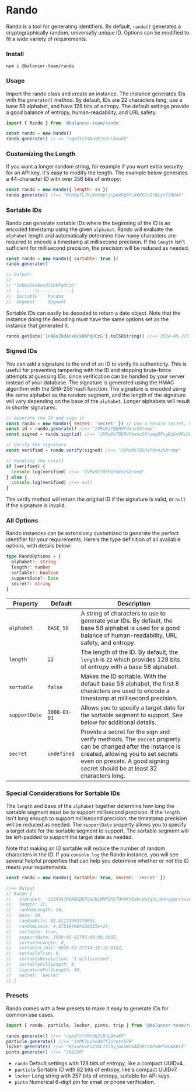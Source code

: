 # Rando

Rando is a tool for generating identifiers. By default, `rando()` generates a cryptographically random, universally unique ID. Options can be modified to fit a wide variety of requirements.

### Install

```
npm i @balancer-team/rando
```

### Usage

Import the rando class and create an instance. The instance generates IDs with the `generate()` method. By default, IDs are 22 characters long, use a base 58 alphabet, and have 128 bits of entropy. The default settings provide a good balance of entropy, human-readability, and URL safety.

```js
import { Rando } from '@balancer-team/rando'

const rando = new Rando()
rando.generate() // => "ogm3Yzf4NnSKJsDnL8ma8X"
```

### Customizing the Length

If you want a longer random string, for example if you want extra security for an API key, it's easy to modify the length. The example below generates a 44-character ID with over 256 bits of entropy:

```js
const rando = new Rando({ length: 44 })
rando.generate() //=> "NfHRpTLJkjXcKmprjcpQ4UgRfL4KKEGoSrBLytf5RD44"
```

### Sortable IDs

Rando can generate sortable IDs where the beginning of the ID is an encoded timestamp using the given `alphabet`. Rando will evaluate the `alphabet` length and automatically determine how many characters are required to encode a timestamp at millisecond precision. If the `length` isn't sufficient for millisecond precision, the precision will be reduced as needed.

```js
const rando = new Rando({ sortable: true })
rando.generate()

// Output:
//
// "1nN6oZkdAnxQck8bPqUCzG"
//  |------||------------|
//  Sortable    Random
//  Segment     Segment
```

Sortable IDs can easily be decoded to return a date object. Note that the instance doing the decoding must have the same options set as the instance that generated it.

```js
rando.getDate('1nN6oZkdAnxQck8bPqUCzG').toISOString() //=> 2024-09-21T17:38:44.418Z
```

### Signed IDs

You can add a signature to the end of an ID to verify its authenticity. This is useful for preventing tampering with the ID and stopping brute-force attempts at guessing IDs, since verification can be handled by your server instead of your database. The signature is generated using the HMAC algorithm with the SHA-256 hash function. The signature is encoded using the same alphabet as the random segment, and the length of the signature will vary depending on the base of the `alphabet`. Longer alphabets will result in shorter signatures.

```js
// Generate the ID and sign it
const rando = new Rando({ secret: 'secret' }) // Use a secure secret, of course
const id = rando.generate() //=> "2VRw9zT8EHVFdxnzSXremp"
const signed = rando.sign(id) //=> "2VRw9zT8EHVFdxnzSXrempDPvgBzGv9RiGbLnUnQ8X2qPGbuYUzH1exnSnfKFVWrXM"

// Verify the signature
const verified = rando.verify(signed) //=> "2VRw9zT8EHVFdxnzSXremp"

// Handling the result
if (verified) {
  console.log(verified) //=> "2VRw9zT8EHVFdxnzSXremp"
} else {
  console.log(verified) //=> null
}
```

The verify method will return the original ID if the signature is valid, or `null` if the signature is invalid.

### All Options

Rando instances can be extensively customized to generate the perfect identifier for your requirements. Here's the type definition of all available options, with details below:

```ts
type RandoOptions = {
  alphabet?: string
  length?: number
  sortable?: boolean
  supportDate?: Date
  secret?: string
}
```

| Property      | Default      | Description                                                                                                                                                                                                                     |
| ------------- | ------------ | ------------------------------------------------------------------------------------------------------------------------------------------------------------------------------------------------------------------------------- |
| `alphabet`    | `BASE_58`    | A string of characters to use to generate your IDs. By default, the base 58 alphabet is used for a good balance of human-readability, URL safety, and entropy.                                                                  |
| `length`      | `22`         | The length of the ID. By default, the `length` is `22` which provides 128 bits of entropy with a base 58 alphabet.                                                                                                              |
| `sortable`    | `false`      | Makes the ID sortable. With the default base 58 alphabet, the first 8 characters are used to encode a timestamp at millisecond precision.                                                                                       |
| `supportDate` | `3000-01-01` | Allows you to specify a target date for the sortable segment to support. See below for additional details.                                                                                                                      |
| `secret`      | `undefined`  | Provide a secret for the sign and verify methods. The `secret` property can be changed after the instance is created, allowing you to set secrets even on presets. A good signing secret should be at least 32 characters long. |

### Special Considerations for Sortable IDs

The `length` and base of the `alphabet` together determine how long the sortable segment must be to support millisecond precision. If the `length` isn't long enough to support millisecond precision, the timestamp precision will be reduced as needed. The `supportDate` property allows you to specify a target date for the sortable segment to support. The sortable segment will be left-padded to support the target date as needed.

Note that making an ID sortable will reduce the number of random characters in the ID. If you `console.log` the Rando instance, you will see several helpful properties that can help you determine whether or not the ID meets your requirements.

```js
const rando = new Rando({ sortable: true, secret: 'secret' })

//=> Output
// Rando {
//   alphabet: '123456789ABCDEFGHJKLMNPQRSTUVWXYZabcdefghijkmnopqrstuvwxyz',
//   length: 22,
//   randomLength: 14,
//   base: 58,
//   randomBits: 82.01173393178601,
//   randomLimit: 4.875194084160305e+24,
//   sortable: true,
//   supportDate: 3000-01-01T05:00:00.000Z,
//   sortableLength: 8,
//   sortableLimit: 6028-02-27T14:15:18.016Z,
//   sortableTrim: 0,
//   sortableResolution: '1 millisecond',
//   sortableFullLength: 8,
//   signatureFullLength: 44,
//   secret: 'secret'
// }
```

### Presets

Rando comes with a few presets to make it easy to generate IDs for common use cases.

```js
import { rando, particle, locker, pinto, trip } from '@balancer-team/rando/presets'

rando.generate() //=> "ogm3Yzf4NnSKJsDnL8ma8X"
particle.generate() //=> "1nMK3pu9oQ8ff2jVutn5PR"
locker.generate() //=> "KExaEVwFiZ5XL7339yjauuW2VAD2BrzBP5BPT8GWXbtX"
pinto.generate() //=> "368230"
```

- `rando` Default settings with 128 bits of entropy, like a compact UUIDv4.
- `particle` Sortable ID with 82 bits of entropy, like a compact UUIDv7.
- `locker` Long string with 257 bits of entropy, suitable for API keys.
- `pinto` Numerical 6-digit pin for email or phone verification.
